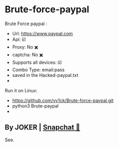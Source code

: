 # Brute-force-paypal
Brute Force paypal :
- Url: https://www.paypal.com
- Api: ☑️
- Proxy: No ✖️
- captcha: No ✖️
- Supports all devices: ☑️
- Combo Type: email:pass
- saved in the Hacked-paypal.txt
-
Run it on Linux:
- https://github.com/vv1ck/Brute-force-paypal.git
- python3 Brute-paypal
-
By JOKER | <a class="" href="https://www.snapchat.com/add/jokermr5oos4800?">Snapchat 👻</a>
-
See.
